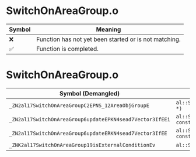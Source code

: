 # SwitchOnAreaGroup.o
| Symbol | Meaning 
| ------------- | ------------- 
| :x: | Function has not yet been started or is not matching. 
| :white_check_mark: | Function is completed. 


# SwitchOnAreaGroup.o
| Symbol (Demangled) | Symbol (Mangled) | Decompiled? |
| ------------- |  ------------- | ------------- |
| `_ZN2al17SwitchOnAreaGroupC2EPNS_12AreaObjGroupE` | `al::SwitchOnAreaGroup::SwitchOnAreaGroup(al::AreaObjGroup *)` | :white_check_mark: |
| `_ZN2al17SwitchOnAreaGroup6updateEPKN4sead7Vector3IfEEi` | `al::SwitchOnAreaGroup::update(sead::Vector3<float> const*,int)` | :white_check_mark: |
| `_ZN2al17SwitchOnAreaGroup6updateERKN4sead7Vector3IfEE` | `al::SwitchOnAreaGroup::update(sead::Vector3<float> const&)` | :white_check_mark: |
| `_ZNK2al17SwitchOnAreaGroup19isExternalConditionEv` | `al::SwitchOnAreaGroup::isExternalCondition(void)const` | :white_check_mark: |
